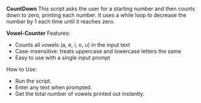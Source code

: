 
__CountDown__
This script asks the user for a starting number and then counts down to zero, printing each number. It uses a while loop to decrease the number by 1 each time until it reaches zero.

__Vowel-Counter__
Features:
- Counts all vowels (a, e, i, o, u) in the input text
- Case-insensitive: treats uppercase and lowercase letters the same
- Easy to use with a single input prompt

How to Use:
- Run the script.
- Enter any text when prompted.
- Get the total number of vowels printed out instantly.
